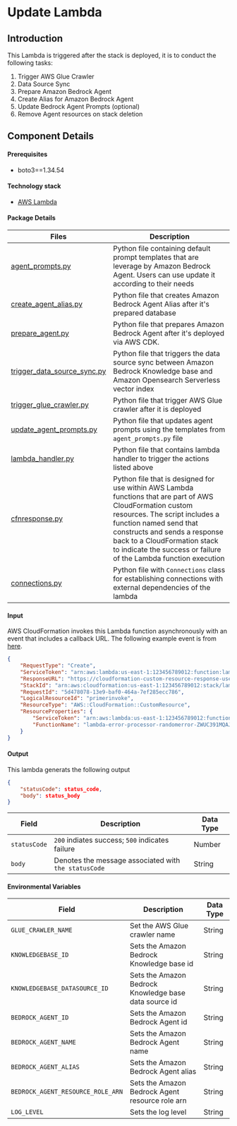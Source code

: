 # Update Lambda

## Introduction

This Lambda is triggered after the stack is deployed, it is to conduct the following tasks:

1. Trigger AWS Glue Crawler
2. Data Source Sync
3. Prepare Amazon Bedrock Agent
4. Create Alias for Amazon Bedrock Agent
5. Update Bedrock Agent Prompts (optional)
6. Remove Agent resources on stack deletion

## Component Details
#### Prerequisites
- boto3==1.34.54


#### Technology stack
- [AWS Lambda](https://aws.amazon.com/lambda/)

#### Package Details

| Files                                                                    | Description                                                                                                                                                                                                                          |
| ------------------------------------------------------------------------ | ------------------------------------------------------------------------------------------------------------------------------------------------------------------------------------------------------------------------------------ |
| [agent_prompts.py](agent_prompts.py)                                         | Python file containing default prompt templates that are leverage by Amazon Bedrock Agent. Users can use update it according to their needs                                                                                                                          |
| [create_agent_alias.py](create_agent_alias.py)                                   | Python file that creates Amazon Bedrock Agent Alias after it's prepared database                                                                                                                                                                    |
| [prepare_agent.py](prepare_agent.py)                                         | Python file that prepares Amazon Bedrock Agent after it's deployed via AWS CDK.                                                                                                                            |
| [trigger_data_source_sync.py](trigger_data_source_sync.py)                                           | Python file that triggers the data source sync between Amazon Bedrock Knowledge base and Amazon Opensearch Serverless vector index                                                                                                                                                   |
| [trigger_glue_crawler.py](trigger_glue_crawler.py) | Python file that trigger AWS Glue crawler after it is deployed                                                                                                                       |                                                                                                                                                                       |
| [update_agent_prompts.py](update_agent_prompts.py)                       | Python file that updates agent prompts using the templates from `agent_prompts.py` file                                                                                                                                                                    |
| [lambda_handler.py](lambda_handler.py)                                                     | Python file that contains lambda handler to trigger the actions listed above                                                                                                                                                                                     |
| [cfnresponse.py](cfnresponse.py)                       | Python file that is designed for use within AWS Lambda functions that are part of AWS CloudFormation custom resources. The script includes a function named send that constructs and sends a response back to a CloudFormation stack to indicate the success or failure of the Lambda function execution                                                                                                                                                                     |
| [connections.py](connections.py)                                                     | Python file with `Connections` class for establishing connections with external dependencies of the lambda                                                                                                                                                                                     |
#### Input

AWS CloudFormation invokes this Lambda function asynchronously with an event that includes a callback URL. The following example event is from [here](https://docs.aws.amazon.com/lambda/latest/dg/services-cloudformation.html).

```json
{
    "RequestType": "Create",
    "ServiceToken": "arn:aws:lambda:us-east-1:123456789012:function:lambda-error-processor-primer-14ROR2T3JKU66",
    "ResponseURL": "https://cloudformation-custom-resource-response-useast1.s3-us-east-1.amazonaws.com/***",
    "StackId": "arn:aws:cloudformation:us-east-1:123456789012:stack/lambda-error-processor/1134083a-2608-1e91-9897-022501a2c456",
    "RequestId": "5d478078-13e9-baf0-464a-7ef285ecc786",
    "LogicalResourceId": "primerinvoke",
    "ResourceType": "AWS::CloudFormation::CustomResource",
    "ResourceProperties": {
        "ServiceToken": "arn:aws:lambda:us-east-1:123456789012:function:lambda-error-processor-primer-14ROR2T3JKU66",
        "FunctionName": "lambda-error-processor-randomerror-ZWUC391MQAJK"
    }
}
```

#### Output

This lambda generats the following output

```json
{
    "statusCode": status_code,
    "body": status_body
}
```

| Field                   | Description                                                                                                                                                      | Data Type    |
| ----------------------- | ---------------------------------------------------------------------------------------------------------------------------------------------------------------- | ------------ |
| `statusCode`            | `200` indiates success; `500` indicates failure                                          | Number       |
| `body`                | Denotes the message associated with `the statusCode`                                                                                 | String       |

#### Environmental Variables

| Field                          | Description                                                                              | Data Type |
| ------------------------------ | ---------------------------------------------------------------------------------------- | --------- |
| `GLUE_CRAWLER_NAME`         | Set the AWS Glue crawler name                                  | String    |
| `KNOWLEDGEBASE_ID` | Sets the Amazon Bedrock Knowledge base id                          | String    |
| `KNOWLEDGEBASE_DATASOURCE_ID`      | Sets the Amazon Bedrock Knowledge base data source id                           | String    |
| `BEDROCK_AGENT_ID`      | Sets the Amazon Bedrock Agent id                        | String    |
| `BEDROCK_AGENT_NAME`         | Sets the Amazon Bedrock Agent name                                    | String    |
| `BEDROCK_AGENT_ALIAS` | Sets the Amazon Bedrock Agent alias                             | String    |
| `BEDROCK_AGENT_RESOURCE_ROLE_ARN`      | Sets the Amazon Bedrock Agent resource role arn                         | String    |
| `LOG_LEVEL`      | Sets the log level                         | String    |